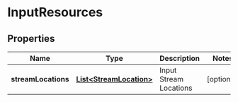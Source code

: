 
# InputResources

## Properties
Name | Type | Description | Notes
------------ | ------------- | ------------- | -------------
**streamLocations** | [**List&lt;StreamLocation&gt;**](StreamLocation.md) | Input Stream Locations |  [optional]



